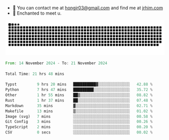 - 📧 You can contact me at hongjr03@gmail.com and find me at [jrhim.com](https://jrhim.com/)
- 💜 Enchanted to meet u.

![snake_animation](https://raw.githubusercontent.com/hongjr03/hongjr03/output/github-contribution-grid-snake.svg)

<!--START_SECTION:waka-->

```rust
From: 14 November 2024 - To: 21 November 2024

Total Time: 21 hrs 48 mins

Typst         9 hrs 20 mins   ██████████▓░░░░░░░░░░░░░░   42.88 %
Python        7 hrs 47 mins   █████████░░░░░░░░░░░░░░░░   35.72 %
Other         1 hr 55 mins    ██▒░░░░░░░░░░░░░░░░░░░░░░   08.82 %
Rust          1 hr 37 mins    ██░░░░░░░░░░░░░░░░░░░░░░░   07.48 %
Markdown      35 mins         ▓░░░░░░░░░░░░░░░░░░░░░░░░   02.71 %
Makefile      13 mins         ▒░░░░░░░░░░░░░░░░░░░░░░░░   01.02 %
Image (svg)   7 mins          ░░░░░░░░░░░░░░░░░░░░░░░░░   00.58 %
Git Config    3 mins          ░░░░░░░░░░░░░░░░░░░░░░░░░   00.26 %
TypeScript    2 mins          ░░░░░░░░░░░░░░░░░░░░░░░░░   00.20 %
CSV           0 secs          ░░░░░░░░░░░░░░░░░░░░░░░░░   00.02 %
```

<!--END_SECTION:waka-->
